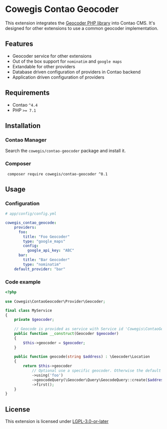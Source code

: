 Cowegis Contao Geocoder
=======================

This extension integrates the [Geocoder PHP library](http://geocoder-php.org) into Contao CMS.
It's designed for other extensions to use a common geocoder implementation.

Features
--------

 - Geocoder service for other extensions
 - Out of the box support for `nominatim` and `google maps`
 - Extandable for other providers
 - Database driven configuration of providers in Contao backend 
 - Application driven configuration of providers
 
Requirements
------------

 - Contao `^4.4`
 - PHP `>= 7.1`

Installation
------------

### Contao Manager

Search the `cowegis/contao-geocoder` package and install it.

### Composer

```
 composer require cowegis/contao-geocoder ^0.1
```

Usage
-----

### Configuration

```yaml
# app/config/config.yml

cowegis_contao_geocode:
    providers:
      foo:
        title: "Foo Geocoder"
        type: "google_maps"
        config:
          google_api_key: "ABC"
      bar:
        title: "Bar Geocoder"
        type: "nominatim"
    default_provider: "bar"
```

### Code example

```php
<?php
 
use Cowegis\ContaoGeocoder\Provider\Geocoder;

final class MyService
{
    private $geocoder;
    
    // Geocode is provided as service with Service id 'Cowegis\ContaoGeocoder\Provider\Geocoder'
    public function __construct(Geocoder $geocoder)
    {
        $this->geocoder = $geocoder;
    }
    
    public function geocode(string $address) : \Geocoder\Location
    {
        return $this->geocoder
            // Optional use a specific geocoder. Otherwise the default provider is used 
            ->using('foo')
            ->geocodeQuery(\Geocoder\Query\GeocodeQuery::create($address))
            ->first();
    }
}

```

License
-------

This extension is licensed under [LGPL-3.0-or-later](LICENSE)
